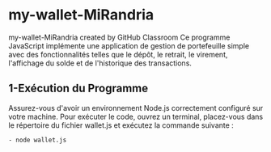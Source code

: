 # my-wallet-MiRandria
my-wallet-MiRandria created by GitHub Classroom
Ce programme JavaScript implémente une application de gestion de portefeuille simple avec des fonctionnalités telles que le dépôt, le retrait, le virement, l'affichage du solde et de l'historique des transactions.
## 1-Exécution du Programme
Assurez-vous d'avoir un environnement Node.js correctement configuré sur votre machine. Pour exécuter le code, ouvrez un terminal, placez-vous dans le répertoire du fichier wallet.js et exécutez la commande suivante :

    - node wallet.js
